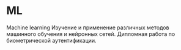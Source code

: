 # ML
Machine learning
Изучение и применение различных методов машинного обучения и нейронных сетей.
Дипломная работа по биометрической аутентификации.
